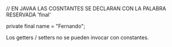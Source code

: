 
// EN JAVAA LAS COSNTANTES SE DECLARAN CON LA PALABRA RESERVADA 'final'

private final name = "Fernando";

Los getters / setters no se pueden invocar con constantes.